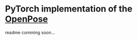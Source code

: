 # PyTorch implementation of the [OpenPose](https://arxiv.org/abs/1611.08050)

readme comming soon...